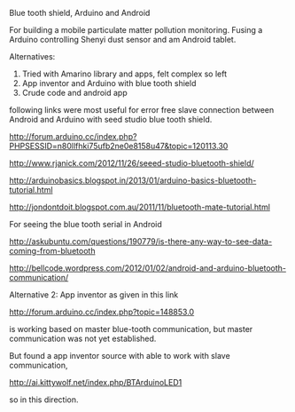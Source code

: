 Blue tooth shield, Arduino and Android

For building a mobile particulate matter pollution monitoring. Fusing a Arduino controlling Shenyi dust sensor and am Android tablet.

Alternatives:
1. Tried with Amarino library and apps, felt complex so left
2. App inventor and Arduino with blue tooth shield
3. Crude code and android app

following links were most useful for error free slave connection between Android and Arduino with seed studio blue tooth shield.

http://forum.arduino.cc/index.php?PHPSESSID=n80llfhki75ufb2ne0e8158u47&topic=120113.30

http://www.rjanick.com/2012/11/26/seeed-studio-bluetooth-shield/

http://arduinobasics.blogspot.in/2013/01/arduino-basics-bluetooth-tutorial.html

http://jondontdoit.blogspot.com.au/2011/11/bluetooth-mate-tutorial.html

For seeing the blue tooth serial in Android

http://askubuntu.com/questions/190779/is-there-any-way-to-see-data-coming-from-bluetooth

http://bellcode.wordpress.com/2012/01/02/android-and-arduino-bluetooth-communication/

Alternative 2:
App inventor as given in this link

http://forum.arduino.cc/index.php?topic=148853.0

is working based on master blue-tooth communication, but master communication was not yet established. 

But found a app inventor source with able to work with slave communication, 

http://ai.kittywolf.net/index.php/BTArduinoLED1

so in this direction. 


 